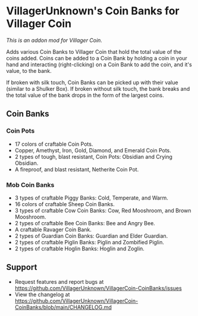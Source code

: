 # VillagerUnknown's Coin Banks for Villager Coin

_This is an addon mod for Villager Coin._

Adds various Coin Banks to Villager Coin that hold the total value of the coins added. 
Coins can be added to a Coin Bank by holding a coin in your hand and interacting (right-clicking) on a Coin Bank to add the coin, and it's value, to the bank.

If broken with silk touch, Coin Banks can be picked up with their value (similar to a Shulker Box). 
If broken without silk touch, the bank breaks and the total value of the bank drops in the form of the largest coins.

## Coin Banks

### Coin Pots

* 17 colors of craftable Coin Pots.
* Copper, Amethyst, Iron, Gold, Diamond, and Emerald Coin Pots.
* 2 types of tough, blast resistant, Coin Pots: Obsidian and Crying Obsidian.
* A fireproof, and blast resistant, Netherite Coin Pot.

### Mob Coin Banks

* 3 types of craftable Piggy Banks: Cold, Temperate, and Warm.
* 16 colors of craftable Sheep Coin Banks.
* 3 types of craftable Cow Coin Banks: Cow, Red Mooshroom, and Brown Mooshroom.
* 2 types of craftable Bee Coin Banks: Bee and Angry Bee.
* A craftable Ravager Coin Bank.
* 2 types of Guardian Coin Banks: Guardian and Elder Guardian.
* 2 types of craftable Piglin Banks: Piglin and Zombified Piglin.
* 2 types of craftable Hoglin Banks: Hoglin and Zoglin.

## Support

* Request features and report bugs at https://github.com/VillagerUnknown/VillagerCoin-CoinBanks/issues
* View the changelog at https://github.com/VillagerUnknown/VillagerCoin-CoinBanks/blob/main/CHANGELOG.md